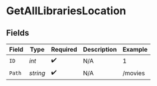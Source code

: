 # GetAllLibrariesLocation


## Fields

| Field              | Type               | Required           | Description        | Example            |
| ------------------ | ------------------ | ------------------ | ------------------ | ------------------ |
| `ID`               | *int*              | :heavy_check_mark: | N/A                | 1                  |
| `Path`             | *string*           | :heavy_check_mark: | N/A                | /movies            |